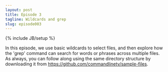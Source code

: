 ```yaml
---
layout: post
title: Episode 3
tagline: Wildcards and grep
slug: episode003
---
```

{% include JB/setup %}

In this episode, we use basic wildcards to select files, and then explore how
the 'grep' command can search for words or phrases across multiple files. As
always, you can follow along using the same directory structure by downloading
it from <https://github.com/commandlinetv/sample-files>.

